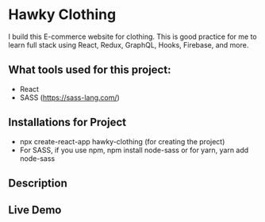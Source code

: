 # Hawky Clothing
 I build this E-commerce website for clothing. This is good practice for me to learn full stack using React, Redux, GraphQL, Hooks, Firebase, and more. 

## What tools used for this project:
- React
- SASS (https://sass-lang.com/)

## Installations for Project

- npx create-react-app hawky-clothing (for creating the project)
- For SASS, if you use npm, npm install node-sass or for yarn, yarn add node-sass

## Description


## Live Demo